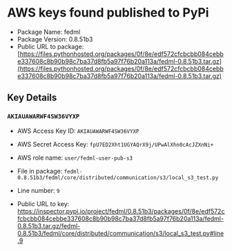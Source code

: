 # AWS keys found published to PyPi

* Package Name: fedml
* Package Version: 0.8.51b3
* Public URL to package: [https://files.pythonhosted.org/packages/0f/8e/edf572cfcbcbb084cebbe337608c8b90b98c7ba37d8fb5a97f76b20a113a/fedml-0.8.51b3.tar.gz](https://files.pythonhosted.org/packages/0f/8e/edf572cfcbcbb084cebbe337608c8b90b98c7ba37d8fb5a97f76b20a113a/fedml-0.8.51b3.tar.gz)

## Key Details

### `AKIAUAWARWF4SW36VYXP`

* AWS Access Key ID: `AKIAUAWARWF4SW36VYXP`
* AWS Secret Access Key: `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` 
* AWS role name: `user/fedml-user-pub-s3`
* File in package: `fedml-0.8.51b3/fedml/core/distributed/communication/s3/local_s3_test.py`
* Line number: `9`

* Public URL to key: https://inspector.pypi.io/project/fedml/0.8.51b3/packages/0f/8e/edf572cfcbcbb084cebbe337608c8b90b98c7ba37d8fb5a97f76b20a113a/fedml-0.8.51b3.tar.gz/fedml-0.8.51b3/fedml/core/distributed/communication/s3/local_s3_test.py#line.9


